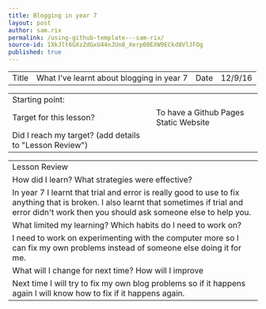 ```yaml
---
title: Blogging in year 7
layout: post
author: sam.rix
permalink: /using-github-template---sam-rix/
source-id: 1XkJlt6GXzZdGxU44nJUn8_Xerp00EXW9ECkd8VlJFOg
published: true
---
```

<table>
  <tr>
    <td>Title</td>
    <td>What I've learnt about blogging in year 7</td>
    <td>Date</td>
    <td>12/9/16</td>
  </tr>
</table>


<table>
  <tr>
    <td>Starting point:</td>
    <td></td>
  </tr>
  <tr>
    <td>Target for this lesson?</td>
    <td>To have a Github Pages Static Website</td>
  </tr>
  <tr>
    <td>Did I reach my target? 
(add details to "Lesson Review")</td>
    <td></td>
  </tr>
</table>


<table>
  <tr>
    <td>Lesson Review</td>
  </tr>
  <tr>
    <td>How did I learn? What strategies were effective? </td>
  </tr>
  <tr>
    <td>In year 7 I learnt that trial and error is really good to use to fix anything that is broken. I also learnt that sometimes if trial and error didn't work then you should ask someone else to help you.</td>
  </tr>
  <tr>
    <td>What limited my learning? Which habits do I need to work on? </td>
  </tr>
  <tr>
    <td>I need to work on experimenting with the computer more so I can fix my own problems instead of someone else doing it for me.</td>
  </tr>
  <tr>
    <td>What will I change for next time? How will I improve </td>
  </tr>
  <tr>
    <td>Next time I will try to fix my own blog problems so if it happens again I will know how to fix if it happens again.</td>
  </tr>
</table>


